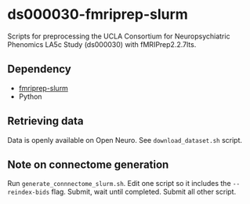 # ds000030-fmriprep-slurm
Scripts for preprocessing the UCLA Consortium for Neuropsychiatric Phenomics LA5c Study (ds000030) with fMRIPrep2.2.7lts.
## Dependency
- [fmriprep-slurm](https://simexp-documentation.readthedocs.io/en/latest/giga_preprocessing/preprocessing.html)
- Python
## Retrieving data
Data is openly available on Open Neuro. See `download_dataset.sh` script.
## Note on connectome generation
Run `generate_connnectome_slurm.sh`. Edit one script so it includes the `--reindex-bids` flag. Submit, wait until completed. Submit all other script.
